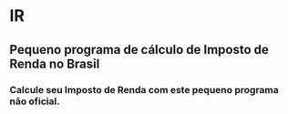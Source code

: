 # IR
## Pequeno programa de cálculo de Imposto de Renda no Brasil
### Calcule seu Imposto de Renda com este pequeno programa não oficial.
